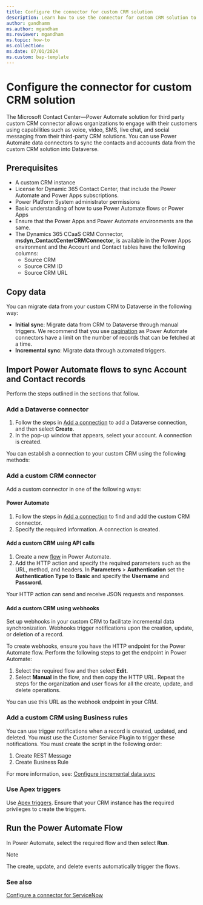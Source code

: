 ```yaml
---
title: Configure the connector for custom CRM solution
description: Learn how to use the connector for custom CRM solution to fetch data into Dataverse and use in Dynamics 365 Contact Center.
author: gandhamm
ms.author: mgandham
ms.reviewer: mgandham
ms.topic: how-to
ms.collection:
ms.date: 07/01/2024
ms.custom: bap-template
---
```


# Configure the connector for custom CRM solution

The Microsoft Contact Center&mdash;Power Automate solution for third party custom CRM connector allows organizations to engage with their customers using capabilities such as voice, video, SMS, live chat, and social messaging from their third-party CRM solutions. You can use Power Automate data connectors to sync the contacts and accounts data from the custom CRM solution into Dataverse.

## Prerequisites 

-  A custom CRM instance
- License for Dynamic 365 Contact Center, that include the Power Automate and Power Apps subscriptions.
- Power Platform System administrator permissions
- Basic understanding of how to use Power Automate flows or Power Apps
- Ensure that the Power Apps and Power Automate environments are the same.
- The Dynamics 365 CCaaS CRM Connector, **msdyn_ContactCenterCRMConnector**, is available in the Power Apps environment and the Account and Contact tables have the following columns:
    - Source CRM
    - Source CRM ID
    - Source CRM URL

## Copy data

You can migrate data from your custom CRM to Dataverse in the following way:

- **Initial sync**: Migrate data from CRM to Dataverse through manual triggers. We recommend that you use [pagination](/power-automate/dataverse/list-rows?tabs=classic-designer) as Power Automate connectors have a limit on the number of records that can be fetched at a time.
- **Incremental sync**: Migrate data through automated triggers.

## Import Power Automate flows to sync Account and Contact records

Perform the steps outlined in the sections that follow.

### Add a Dataverse connector

1. Follow the steps in [Add a connection](/power-automate/add-manage-connections#add-a-connection) to add a Dataverse connection, and then select **Create**.
1. In the pop-up window that appears, select your account. A connection is created.

You can establish a connection to your custom CRM using the following methods:

### Add a custom CRM connector

Add a custom connector in one of the following ways:

#### Power Automate

1. Follow the steps in [Add a connection](/power-automate/add-manage-connections#add-a-connection) to find and add the custom CRM connector.
1. Specify the required information. A connection is created.

#### Add a custom CRM using API calls

1. Create a new [flow](/power-automate/get-started-logic-flow) in Power Automate.
1. Add the HTTP action and specify the required parameters such as the URL, method, and headers. In **Parameters** > **Authentication** set the **Authentication Type** to **Basic** and specify the **Username** and **Password**.

Your HTTP action can send and receive JSON requests and responses.

#### Add a custom CRM using webhooks

Set up webhooks in your custom CRM to facilitate incremental data synchronization. Webhooks trigger notifications upon the creation, update, or deletion of a record. 

To create webhooks, ensure you have the HTTP endpoint for the Power Automate flow. Perform the following steps to get the endpoint in Power Automate: 

1. Select the required flow and then select **Edit**. 
1. Select **Manual** in the flow, and then copy the HTTP URL. Repeat the steps for the organization and user flows for all the create, update, and delete operations.

You can use this URL as the webhook endpoint in your CRM.

### Add a custom CRM using Business rules

You can use trigger notifications when a record is created, updated, and deleted. You must use the Customer Service Plugin to trigger these notifications. You must create the script in the following order:

1. Create REST Message
2. Create Business Rule

For more information, see: [Configure incremental data sync](configure-servicenow-connector.md)

### Use Apex triggers

Use [Apex triggers](https://developer.salesforce.com/docs/atlas.en-us.apexcode.meta/apexcode/apex_dev_guide.htm). Ensure that your CRM instance has the required privileges to create the triggers.

## Run the Power Automate Flow 

In Power Automate, select the required flow and then select **Run**. 

> [!NOTE]
> The create, update, and delete events automatically trigger the flows.

### See also

[Configure a connector for ServiceNow](configure-servicenow-connector.md)  



